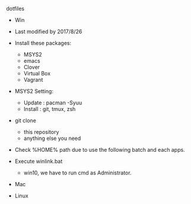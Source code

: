 dotfiles

* Win
- Last modified by 2017/8/26

- Install these packages:
  - MSYS2
  - emacs
  - Clover
  - Virtual Box
  - Vagrant

- MSYS2 Setting:
  - Update : pacman -Syuu
  - Install : git, tmux, zsh

- git clone
  - this repository
  - anything else you need

- Check %HOME% path due to use the following batch and each apps.

- Execute winlink.bat
  - win10, we have to run cmd as Administrator.

* Mac


* Linux

